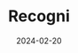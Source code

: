---  
layout: startup_page  
title: "Recogni"  
id: "recogni.com"  
permalink: "/recognirecogni.com02202024/"  
website: "https://www.recogni.com/"  
funding_round: "Series C"  
funding_amount: "$102M"  
investors: "Celesta Capital, GreatPoint Ventures, Mayfield, DNS Capital, BMW i Ventures, SW Mobility Fund, Pledge Ventures, Tasaru Mobility Investments"  
about: "Recogni develops AI-based inference processing solutions for Generative AI and intelligent autonomous platforms, focusing on high compute, low power, and scalability. Their solutions aim to address the challenges of rapidly expanding AI models by providing significantly improved performance and power efficiency, unlocking new possibilities in various industries."  
markets: "AI, Automotive, Aerospace"  
hq: "San Jose, California, United States"  
founded_year: "2019"  
linkedin: "https://www.linkedin.com/company/recogni"  
twitter: "https://twitter.com/recogni_ai"  
instagram: ""  
facebook: ""  
crunchbase: "https://www.crunchbase.com/organization/recogni"  
pitchbook: ""  

date_display: "20-Feb-2024"  
date: "2024-02-20"

# SEO Optimization  
meta_title: "Recogni - Series C Funding ($102M)"  
meta_description: "Recogni, Recogni develops AI-based inference processing solutions for Generative AI and intelligent autonomous platforms, focusing on high compute, low power, ..."  
meta_keywords: "Recogni, AI, Automotive, Aerospace, Series C funding"  
canonical_url: "https://startup.projectstartups.com/recognirecogni.com02202024/"  
---